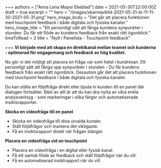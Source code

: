 +++
authors = ["Anna Lena Mayor Ekeblad"]
date = 2021-05-30T22:00:00Z
draft = true
excerpt = ""
hero = "/images/skarmavbild-2021-05-31-kl-11-11-30-2021-05-31.png"
hero_image_body = "Det går att placera funktionen med touchpoint feedback i både digitala och fysiska kanaler."
hero_image_title = "Ett personligt sätt att fånga kundens synpunkter i stunden. Du får ett flöde av kundens feedback från exakt rätt ögonblick."
timeToRead = 2
title = "Nytt i Panelista - Touchpoint feedback"

+++
**Vi började med att skapa en direktkanal mellan teamet och kunderna - optimerad för engagemang och feedback av hög kvalitet.**

Nu gör vi det möjligt att placera en fråga var som helst i kundresan. Ett personligt sätt att fånga upp synpunkter i stunden - Du får kundens feedback från exakt rätt ögonblick. Dessutom går det att placera funktionen med touchpoint feedback i både digitala och fysiska kanaler.

Du kan ställa en följdfråga direkt eller bjuda in kunden till en panel där dialogen fortsätter. Bäst av allt är att du kan dra nytta av våra enkla analysverktyg - som markeringar i olika färger och automatiserade insiktsrapporter.

**Skicka en videofråga till en panel**

* Skicka en videofråga till dina utvalda kunder.
* Ställ följdfrågor och markera det viktigaste.
* Få en insiktsrapport direkt när frågan stänger.

**Placera en videofråga vid en touchpoint**

* Placera en videofråga i en digital eller fysisk kanal.
* Få ett samlat flöde av feedback och ställ följdfrågor när du vill.
* Få en automatiserad insiktrapport när du vill.